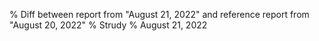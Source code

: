 % Diff between report from "August 21, 2022" and reference report from "August 20, 2022"
% Strudy
% August 21, 2022


